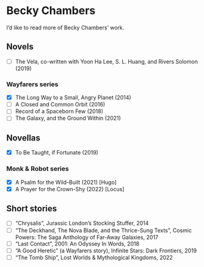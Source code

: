 # Becky Chambers

I’d like to read more of Becky Chambers’ work.

## Novels
- [ ] The Vela, co-written with Yoon Ha Lee, S. L. Huang, and Rivers Solomon (2019)

### Wayfarers series
- [x] The Long Way to a Small, Angry Planet (2014)
- [ ] A Closed and Common Orbit (2016)
- [ ] Record of a Spaceborn Few (2018)
- [ ] The Galaxy, and the Ground Within (2021)

## Novellas
- [x] To Be Taught, if Fortunate (2019)

### Monk & Robot series
- [x] A Psalm for the Wild-Built (2021) [Hugo]
- [x] A Prayer for the Crown-Shy (2022) [Locus]

## Short stories
- [ ] “Chrysalis”, Jurassic London’s Stocking Stuffer, 2014
- [ ] “The Deckhand, The Nova Blade, and the Thrice-Sung Texts”, Cosmic Powers: The Saga Anthology of Far-Away Galaxies, 2017
- [ ] “Last Contact”, 2001: An Odyssey In Words, 2018
- [ ] “A Good Heretic” (a Wayfarers story), Infinite Stars: Dark Frontiers, 2019
- [ ] “The Tomb Ship”, Lost Worlds & Mythological Kingdoms, 2022
